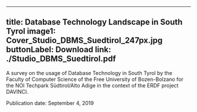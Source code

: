 
---
title: Database Technology Landscape in South Tyrol
image1: Cover_Studio_DBMS_Suedtirol_247px.jpg
buttonLabel: Download
link: ./Studio_DBMS_Suedtirol.pdf
---

A survey on the usage of Database Technology in South Tyrol by the Faculty of Computer Science of the Free University of Bozen-Bolzano for the NOI Techpark Südtirol/Alto Adige in the context of the ERDF project DAVINCI.
<br>

Publication date: September 4, 2019